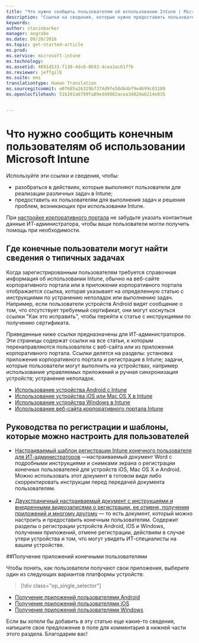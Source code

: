```yaml
---
title: "Что нужно сообщить пользователям об использовании Intune | Microsoft Intune"
description: "Ссылки на сведения, которые нужно предоставить пользователям"
keywords: 
author: staciebarker
manager: angrobe
ms.date: 09/20/2016
ms.topic: get-started-article
ms.prod: 
ms.service: microsoft-intune
ms.technology: 
ms.assetid: 48914533-f138-4dc0-8b93-4cea3ac61f7b
ms.reviewer: jeffgilb
ms.suite: ems
translationtype: Human Translation
ms.sourcegitcommit: e07685a26329b7374d9fe50d64bf9e4699c03180
ms.openlocfilehash: 51b281a6799fa89ed49082acea34024a6214e835


---
```




# Что нужно сообщить конечным пользователям об использовании Microsoft Intune

Используйте эти ссылки и сведения, чтобы:

- разобраться в действиях, которые выполняют пользователи для реализации различных задач в Intune;
- предоставить их пользователям для выполнения задач и решения проблем, возникающих при использовании Intune.

При [настройке корпоративного портала](/Intune/get-started/start-with-a-paid-subscription-to-microsoft-intune-step-7) не забудьте указать контактные данные ИТ-администратора, чтобы ваши пользователи могли получить помощь при необходимости.


## Где конечные пользователи могут найти сведения о типичных задачах

Когда зарегистрированным пользователям требуется справочная информация об использовании Intune, обычно на веб-сайте корпоративного портала или в приложении корпоративного портала отображается ссылка, которая указывает на определенную статью с инструкциями по устранению неполадок или выполнению задач. Например, если пользователи устройств Android видят сообщение о том, что отсутствует требуемый сертификат, они могут коснуться ссылки "Как это исправить", чтобы перейти к статье с инструкциями по получению сертификата. 

Приведенные ниже ссылки предназначены для ИТ-администраторов. Эти страницы содержат ссылки на все статьи, к которым перенаправляются пользователи с веб-сайта или из приложения корпоративного портала. Ссылки делятся на разделы: установка приложения корпоративного портала и регистрация в Intune; задачи, которые пользователи могут выполнить на устройствах, например использование управляемых приложений и ручная синхронизация устройств; устранение неполадок.

- [Использование устройства Android с Intune](/Intune/EndUser/using-your-android-device-with-intune)
- [Использование устройства iOS или Mac OS X в Intune](/Intune/EndUser/using-your-ios-or-mac-os-x-device-with-intune)
- [Использование устройства Windows в Intune](/Intune/EndUser/using-your-windows-device-with-intune)
- [Использование веб-сайта корпоративного портала Intune](/Intune/EndUser/using-the-intune-company-portal-website)


## Руководства по регистрации и шаблоны, которые можно настроить для пользователей

- [Настраиваемый шаблон регистрации Intune конечного пользователя для ИТ-администраторов](https://gallery.technet.microsoft.com/End-user-Intune-enrollment-55dfd64a) —настраиваемый документ Word с подробными инструкциями и снимками экрана о регистрации конечных пользователей для устройств iOS, Mac OS X и Android. Можно использовать этот документ в готовом виде либо скорректировать инструкции перед передачей документа пользователям.</br></br>
- [Двухстраничный настраиваемый документ с инструкциями и внедренными видеозаписями о регистрации, ее отмене, получении приложений и многому другому](https://gallery.technet.microsoft.com/Intune-End-User-Enrollment-3a0c9b0c#content) — то есть документ, который можно настроить и предоставить конечным пользователям. Содержит разделы о регистрации устройств Android, iOS и Windows, получении приложений, отмене регистрации, действиям в случае утери устройства и том, что могут увидеть ИТ-специалисты на вашем устройстве.

##Получение приложений конечными пользователями

Чтобы понять, как пользователи получают свои приложения, выберите один из следующих вариантов платформы устройств:

> [!div class="op_single_selector"]
- [Получение приложений пользователями Android](how-your-android-users-get-their-apps.md)
- [Получение приложений пользователями iOS](how-your-ios-users-get-their-apps.md)
- [Получение приложений пользователями Windows](how-your-windows-users-get-their-apps.md)



Если вы хотели бы добавить в эту статью еще какие-то сведения, напишите свое предложение в поле для комментария в нижней части этого раздела. Благодарим вас!



<!--HONumber=Sep16_HO3-->


